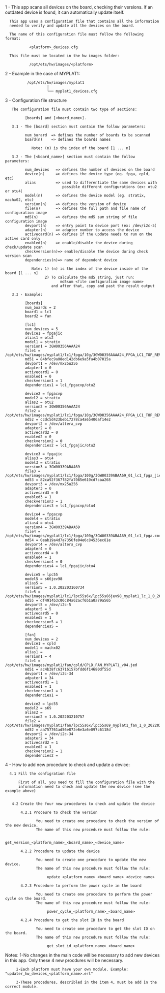 
  1 - This app scans all devices on the board, checking their versions.
      If an outdated device is found, it can automatically update itself.

      This app uses a configuration file that contains all the information
      needed to verify and update all the devices on the board.

      The name of this configuration file must follow the following format:

               <platform>_devices.cfg

      This file must be located in the hw images folder:

               /opt/ets/hw/images/<platform>

  2 - Example in the case of MYPLAT1:

              /opt/ets/hw/images/myplat1
                       |
                       └── myplat1_devices.cfg


  3 - Configuration file structure

       The configuration file must contain two type of sections:

             [boards] and [<board_name>].

       3.1 - The [board] section must contain the follow parameters:

             num_borard  => defines the number of boards to be scanned
             board(n)    => defines the boards names

                Note: (n) is the index of the board [1 ... n]

       3.2 - The [<board_name>] section must contain the follow parameters:

             num_devices   => defines the number of devices on the board
             device(n)     => defines the device type (eg. fpga, cpld, etc)
             alias         => used to differentiate the same devices with
                              possible different configurations (ex: otu2 or otu4)
             model(n)      => defines the device model (eg. stratix, machx02, etc)
             version(n)    => defines the version of device
             file(n)       => defines the full path and file name of configuration image
             md5(n)        => defines the md5 sum string of file configuration image
             devport(n)    => entry point to device port (ex: /dev/i2c-5)
             adapter(n)    => adapter number to access the device
             activecard(n) => defines if the update needs to run on the active card only
             enabled(n)    => enable/disable the device during check/update scan
             checkversion(n)=> enable/disable the device during check version scan
             dependencies(n)=> name of dependent device

                Note: 1) (n) is the index of the device inside of the board [1 ... n]
                      2) To calculate the md5 string, just run:
                             md5sum <file configuration image name>
                         and after that, copy and past the result output

       3.3 - Example:

             [boards]
             num_boards = 2
             board1 = lc1
             board2 = fan
             
             [lc1]
             num_devices = 5
             device1 = fpgajic
             alias1 = otu2
             model1 = stratix
             version1 = 3GW00356AAAA24
             file1 = /opt/ets/hw/images/myplat1/lc1/fpga/10g/3GW00356AAAA24_FPGA_LC1_TOP_REV1_0_jic.rpd
             md51 = 84bfec9a08ed142db6e9a5fa4b07015a
             devport1 = /dev/mx25u256
             adapter1 = 0
             activecard1 = 0
             enabled1 = 0
             checkversion1 = 1
             dependencies1 = lc1_fpgacvp/otu2
             
             device2 = fpgacvp
             model2 = stratix
             alias2 = otu2
             version2 = 3GW00356AAAA24
             file2 = /opt/ets/hw/images/myplat1/lc1/fpga/10g/3GW00356AAAA24_FPGA_LC1_TOP_REV1_0.core.rbf
             md52 = ccdc5d423beb17278ca4a6b406af14e2
             devport2 = /dev/altera_cvp
             adapter2 = 0
             activecard2 = 0
             enabled2 = 0
             checkversion2 = 0
             dependencies2 = lc1_fpgajic/otu2
             
             device3 = fpgajic
             alias3 = otu4
             model3 = stratix
             version3 = 3GW00339ABAA69
             file3 = /opt/ets/hw/images/myplat1/lc1/fpga/100g/3GW00339ABAA69_01_lc1_fpga_jic.rpd
             md53 = 82ca92f367f82fa7085e610cd7caa268
             devport3 = /dev/mx25u256
             adapter3 = 0
             activecard3 = 0
             enabled3 = 1
             checkversion3 = 1
             dependencies3 = lc1_fpgacvp/otu4
             
             device4 = fpgacvp
             model4 = stratix
             alias4 = otu4
             version4 = 3GW00339ABAA69
             file4 = /opt/ets/hw/images/myplat1/lc1/fpga/100g/3GW00339ABAA69_01_lc1_fpga.core.rbf
             md54 = 0eab19a4d7a7356fe04e6c84536ec81e
             devport4 = /dev/altera_cvp
             adapter4 = 0
             activecard4 = 0
             enabled4 = 1
             checkversion4 = 0
             dependencies4 = lc1_fpgajic/otu4
             
             device5 = lpc55
             model5 = s66jev98
             alias5 =
             version5 = 1.0.202203160734
             file5 = /opt/ets/hw/images/myplat1/lc1/lpc55s6x/lpc55s66jev98_myplat1_lc_1_0_202203160734.hex
             md55 = df4914b3c06c84a62acf6b1a0a79a56b
             devport5 = /dev/i2c-5
             adapter5 = 5
             activecard5 = 0
             enabled5 = 1
             checkversion5 = 1
             dependencies5 =
             
             [fan]
             num_devices = 2
             device1 = cpld
             model1 = machx02
             alias1 = 
             version1 = 4
             file1 = /opt/ets/hw/images/myplat1/fan/cpld/CPLD_FAN_MYPLAT1_v04.jed
             md51 = ac4b38fc63716157bfdd6f14680df55d
             devport1 = /dev/i2c-34
             adpater1 = 34
             activecard1 = 1
             enabled1 = 1
             checkversion1 = 1
             dependencies1 =
             
             device2 = lpc55
             model2 = s69
             alias2 = 
             version2 = 1.0.202203210757
             file2 = /opt/ets/hw/images/myplat1/fan/lpc55s6x/lpc55s69_myplat1_fan_1_0_202203210757.hex
             md52 = aa757761ad56e872e6e3a6e097c6118d
             devport2 = /dev/i2c-34
             adapter2 = 34
             activecard2 = 1
             enabled2 = 1
             checkversion2 = 1
             dependencies2 =

  4 - How to add new procedure to check and update a device:

      4.1 Fill the configration file

          First of all, you need to fill the configuration file with the
          information need to check and update the new device (see the example above)


       4.2 Create the four new procedures to check and update the device

           4.2.1 Proceure to check the version

                  You need to create one procedure to check the version of the new device. 
                  The name of this new procedure must follow the rule:

                       get_version_<platform_name>_<board_name>_<device_name>

           4.2.2 Procedure to update the device

                  You need to create one procedure to update the new device. 
                  The name of this new procedure must follow the rule:

                       update_<platform_name>_<board_name>_<device_name>

           4.2.3 Procedure to perform the power cycle in the board

                  You need to create one procedure to perform the power cycle on the board. 
                  The name of this new procedure must follow the rule:

                       power_cycle_<platform_name>_<board_name>

           4.2.4 Procedure to get the slot ID in the board

                  You need to create one procedure to get the slot ID on the board. 
                  The name of this new procedure must follow the rule:

                       get_slot_id_<platform_name>_<board_name>


   Notes: 
         1-No changes in the main code will be necessary to add new devices in this app. Only these 4 new procdures will be necessary.

         2-Each platform must have your own module. Example: "updater_hw_devices_<platform_name>.erl"

         3-These procedures, describled in the item 4, must be add in the correct module.



